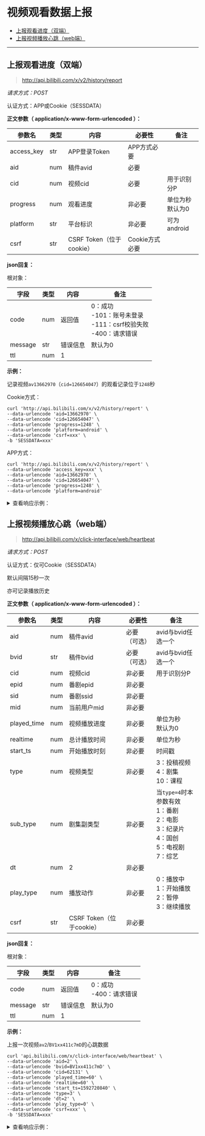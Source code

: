 # 视频观看数据上报

- [上报观看进度（双端）](#上报观看进度（双端）)
- [上报视频播放心跳（web端）](#上报视频播放心跳（web端）)

---

## 上报观看进度（双端）

> http://api.bilibili.com/x/v2/history/report

*请求方式：POST*

认证方式：APP或Cookie（SESSDATA）

**正文参数（ application/x-www-form-urlencoded ）：**

| 参数名        | 类型  | 内容                   | 必要性        | 备注             |
|------------|-----|----------------------|------------|----------------|
| access_key | str | APP登录Token           | APP方式必要    |                |
| aid        | num | 稿件avid               | 必要         |                |
| cid        | num | 视频cid                | 必要         | 用于识别分P         |
| progress   | num | 观看进度                 | 非必要        | 单位为秒<br />默认为0 |
| platform   | str | 平台标识                 | 非必要        | 可为android      |
| csrf       | str | CSRF Token（位于cookie） | Cookie方式必要 |                |

**json回复：**

根对象：

| 字段      | 类型  | 内容   | 备注                                                      |
|---------|-----|------|---------------------------------------------------------|
| code    | num | 返回值  | 0：成功 <br />-101：账号未登录<br />-111：csrf校验失败<br />-400：请求错误 |
| message | str | 错误信息 | 默认为0                                                    |
| ttl     | num | 1    |                                                         |

**示例：**

记录视频`av13662970`（`cid=126654047`）的观看记录位于`1248`秒

Cookie方式：

```shell
curl 'http://api.bilibili.com/x/v2/history/report' \
--data-urlencode 'aid=13662970' \
--data-urlencode 'cid=126654047' \
--data-urlencode 'progress=1248' \
--data-urlencode 'platform=android' \
--data-urlencode 'csrf=xxx' \
-b 'SESSDATA=xxx'
```

APP方式：

```shell
curl 'http://api.bilibili.com/x/v2/history/report' \
--data-urlencode 'access_key=xxx' \
--data-urlencode 'aid=13662970' \
--data-urlencode 'cid=126654047' \
--data-urlencode 'progress=1248' \
--data-urlencode 'platform=android'
```


<details>
<summary>查看响应示例：</summary>

```json
{
    "code": 0,
    "message": "0",
    "ttl": 1
}
```

</details>

## 上报视频播放心跳（web端）

> http://api.bilibili.com/x/click-interface/web/heartbeat 

*请求方式：POST*

认证方式：仅可Cookie（SESSDATA）

默认间隔15秒一次

亦可记录播放历史

**正文参数（ application/x-www-form-urlencoded ）：**

| 参数名         | 类型  | 内容                   | 必要性    | 备注                                                                            |
|-------------|-----|----------------------|--------|-------------------------------------------------------------------------------|
| aid         | num | 稿件avid               | 必要（可选） | avid与bvid任选一个                                                                 |
| bvid        | str | 稿件bvid               | 必要（可选） | avid与bvid任选一个                                                                 |
| cid         | num | 视频cid                | 非必要    | 用于识别分P                                                                        |
| epid        | num | 番剧epid               | 非必要    |                                                                               |
| sid         | num | 番剧ssid               | 非必要    |                                                                               |
| mid         | num | 当前用户mid              | 非必要    |                                                                               |
| played_time | num | 视频播放进度               | 非必要    | 单位为秒<br />默认为0                                                                |
| realtime    | num | 总计播放时间               | 非必要    | 单位为秒                                                                          |
| start_ts    | num | 开始播放时刻               | 非必要    | 时间戳                                                                           |
| type        | num | 视频类型                 | 非必要    | 3：投稿视频<br />4：剧集<br />10：课程                                                   |
| sub_type    | num | 剧集副类型                | 非必要    | 当`type=4`时本参数有效<br />1：番剧<br />2：电影<br />3：纪录片<br />4：国创<br />5：电视剧<br />7：综艺 |
| dt          | num | 2                    | 非必要    |                                                                               |
| play_type   | num | 播放动作                 | 非必要    | 0：播放中<br />1：开始播放<br />2：暂停<br />3：继续播放                                       |
| csrf        | str | CSRF Token（位于cookie） | 非必要    |                                                                               |

**json回复：**

根对象：

| 字段      | 类型  | 内容   | 备注                  |
|---------|-----|------|---------------------|
| code    | num | 返回值  | 0：成功<br />-400：请求错误 |
| message | str | 错误信息 | 默认为0                |
| ttl     | num | 1    |                     |

**示例：**

上报一次视频`av2`/`BV1xx411c7mD`的心跳数据

```shell
curl 'api.bilibili.com/x/click-interface/web/heartbeat' \
--data-urlencode 'aid=2' \
--data-urlencode 'bvid=BV1xx411c7mD' \
--data-urlencode 'cid=62131' \
--data-urlencode 'played_time=60' \
--data-urlencode 'realtime=60' \
--data-urlencode 'start_ts=1592720840' \
--data-urlencode 'type=3' \
--data-urlencode 'dt=2' \
--data-urlencode 'play_type=0' \
--data-urlencode 'csrf=xxx' \
-b 'SESSDATA=xxx'
```

<details>
<summary>查看响应示例：</summary>

```json
{
    "code": 0,
    "message": "0",
    "ttl": 1
}
```
</details>